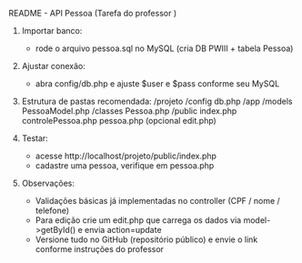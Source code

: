 README - API Pessoa (Tarefa do professor )

1) Importar banco:
   - rode o arquivo pessoa.sql no MySQL (cria DB PWIII + tabela Pessoa)

2) Ajustar conexão:
   - abra config/db.php e ajuste $user e $pass conforme seu MySQL

3) Estrutura de pastas recomendada:
   /projeto
     /config
       db.php
     /app
       /models
         PessoaModel.php
       /classes
         Pessoa.php
     /public
       index.php
       controlePessoa.php
       pessoa.php
       (opcional edit.php)

4) Testar:
   - acesse http://localhost/projeto/public/index.php
   - cadastre uma pessoa, verifique em pessoa.php

5) Observações:
   - Validações básicas já implementadas no controller (CPF / nome / telefone)
   - Para edição crie um edit.php que carrega os dados via model->getById() e envia action=update
   - Versione tudo no GitHub (repositório público) e envie o link conforme instruções do professor
